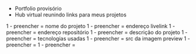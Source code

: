 - Portfolio provisório
- Hub virtual reunindo links para meus projetos


1 - preencher = nome do projeto
1 - preencher = endereço livelink
1 - preencher = endereço repositório
1 - preencher = descrição do projeto
1 - preencher = tecnologias usadas
1 - preencher = src da imagem preview
1 - preencher =
1 - preencher =
